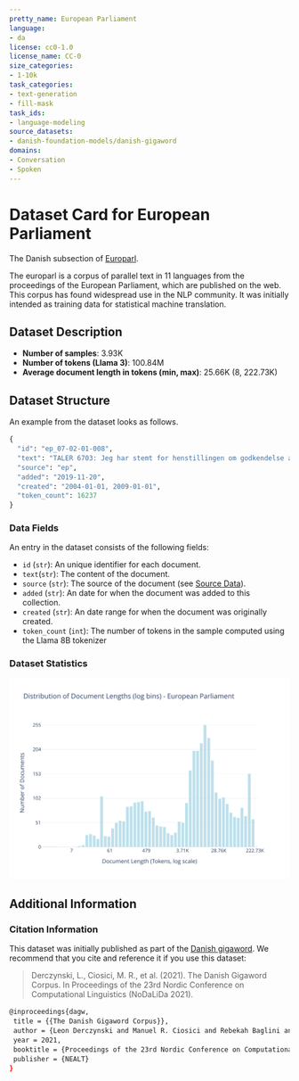 ```yaml
---
pretty_name: European Parliament
language:
- da
license: cc0-1.0
license_name: CC-0
size_categories:
- 1-10k
task_categories:
- text-generation
- fill-mask
task_ids:
- language-modeling
source_datasets:
- danish-foundation-models/danish-gigaword
domains:
- Conversation
- Spoken
---
```


# Dataset Card for European Parliament

<!-- START-SHORT DESCRIPTION -->
The Danish subsection of [Europarl](https://aclanthology.org/2005.mtsummit-papers.11/).
<!-- END-SHORT DESCRIPTION -->


The europarl is a corpus of parallel text in 11 languages from the proceedings of the European Parliament, which are published on the web. This corpus has found widespread use in the NLP community. It was initially intended as training data for statistical machine translation.


## Dataset Description


<!-- START-DESC-STATS -->
- **Number of samples**: 3.93K
- **Number of tokens (Llama 3)**: 100.84M
- **Average document length in tokens (min, max)**: 25.66K (8, 222.73K)
<!-- END-DESC-STATS -->



## Dataset Structure
An example from the dataset looks as follows.


<!-- START-SAMPLE -->
```py
{
  "id": "ep_07-02-01-008",
  "text": "TALER 6703: Jeg har stemt for henstillingen om godkendelse af opdelingsanordninger til beskyttelse a[...]",
  "source": "ep",
  "added": "2019-11-20",
  "created": "2004-01-01, 2009-01-01",
  "token_count": 16237
}
```

### Data Fields

An entry in the dataset consists of the following fields:

- `id` (`str`): An unique identifier for each document.
- `text`(`str`): The content of the document.
- `source` (`str`): The source of the document (see [Source Data](#source-data)).
- `added` (`str`): An date for when the document was added to this collection.
- `created` (`str`): An date range for when the document was originally created.
- `token_count` (`int`): The number of tokens in the sample computed using the Llama 8B tokenizer
<!-- END-SAMPLE -->

### Dataset Statistics

<!-- START-DATASET PLOTS -->
<p align="center">
<img src="./images/dist_document_length.svg" width="600" style="margin-right: 10px;" />
</p>
<!-- END-DATASET PLOTS -->



## Additional Information


### Citation Information

This dataset was initially published as part of the [Danish gigaword](https://huggingface.co/danish-foundation-models). We recommend that you cite and reference it if you use this dataset:

> Derczynski, L., Ciosici, M. R., et al. (2021). The Danish Gigaword Corpus. In Proceedings of the 23rd Nordic Conference on Computational Linguistics (NoDaLiDa 2021).

```bash
@inproceedings{dagw,
 title = {{The Danish Gigaword Corpus}},
 author = {Leon Derczynski and Manuel R. Ciosici and Rebekah Baglini and Morten H. Christiansen and Jacob Aarup Dalsgaard and Riccardo Fusaroli and Peter Juel Henrichsen and Rasmus Hvingelby and Andreas Kirkedal and Alex Speed Kjeldsen and Claus Ladefoged and Finn Årup Nielsen and Jens Madsen and Malte Lau Petersen and Jonathan Hvithamar Rystrøm and Daniel Varab},
 year = 2021,
 booktitle = {Proceedings of the 23rd Nordic Conference on Computational Linguistics},
 publisher = {NEALT}
}
```
